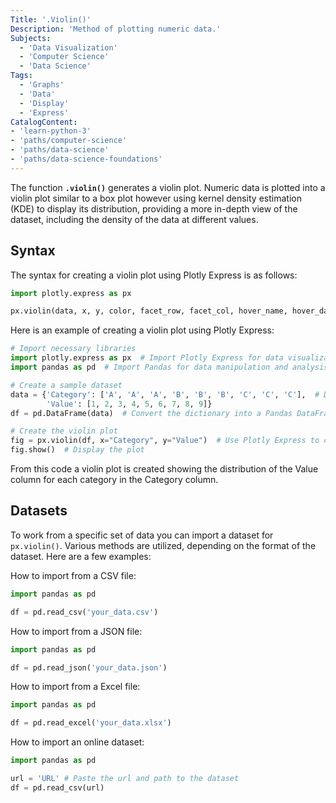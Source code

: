 ```yaml
---
Title: '.Violin()'
Description: 'Method of plotting numeric data.'
Subjects:
  - 'Data Visualization'
  - 'Computer Science'
  - 'Data Science'
Tags:
  - 'Graphs'
  - 'Data'
  - 'Display'
  - 'Express'
CatalogContent:
- 'learn-python-3'
- 'paths/computer-science'
- 'paths/data-science'
- 'paths/data-science-foundations'
---
```

The function **`.violin()`** generates a violin plot. Numeric data is plotted into a violin plot similar to a box plot however using kernel density estimation (KDE) to display its distribution, providing a more in-depth view of the dataset, including the density of the data at different values.

## Syntax

The syntax for creating a violin plot using Plotly Express is as follows:
```py
import plotly.express as px

px.violin(data, x, y, color, facet_row, facet_col, hover_name, hover_data, custom_data, animation_frame, animation_group, category_orders, labels, color_discrete_sequence, color_continuous_scale, range_color, range_x, range_y, title, template, width, height)
```
Here is an example of creating a violin plot using Plotly Express:
```py
# Import necessary libraries
import plotly.express as px  # Import Plotly Express for data visualization
import pandas as pd  # Import Pandas for data manipulation and analysis

# Create a sample dataset
data = {'Category': ['A', 'A', 'A', 'B', 'B', 'B', 'C', 'C', 'C'],  # Define a dictionary with two keys: 'Category' and 'Value'
        'Value': [1, 2, 3, 4, 5, 6, 7, 8, 9]}
df = pd.DataFrame(data)  # Convert the dictionary into a Pandas DataFrame

# Create the violin plot
fig = px.violin(df, x="Category", y="Value")  # Use Plotly Express to create a violin plot with 'Category' on the x-axis and 'Value' on the y-axis
fig.show()  # Display the plot
```
From this code a violin plot is created showing the distribution of the Value column for each category in the Category column.

## Datasets

To work from a specific set of data you can import a dataset for `px.violin()`. Various methods are utilized, depending on the format of the dataset. Here are a few examples:

How to import from a CSV file:
```py
import pandas as pd

df = pd.read_csv('your_data.csv')
```
How to import from a JSON file:
```py
import pandas as pd

df = pd.read_json('your_data.json')
```
How to import from a Excel file:
```py
import pandas as pd

df = pd.read_excel('your_data.xlsx')
```
How to import an online dataset:
```py
import pandas as pd

url = 'URL' # Paste the url and path to the dataset
df = pd.read_csv(url)
```


